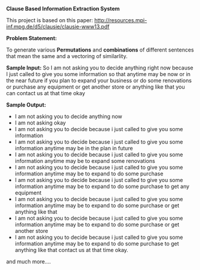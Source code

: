 **Clause Based Information Extraction System**

This project  is based on this paper: http://resources.mpi-inf.mpg.de/d5/clausie/clausie-www13.pdf

**Problem Statement:**

To generate various **Permutations** and **combinations** of different sentences that mean the same and a vectoring
of similarlity.       

**Sample Input:**
So I am not asking you to decide anything right now because I just called to give you some information so that 
anytime may be now or in the near future if you plan to expand your business or do some renovations or purchase any 
equipment or get another store or anything like that you can contact us at that time okay

**Sample Output:**

- I am not asking you to decide anything now
- I am not asking okay
- I am not asking you to decide because i just called to give you some information
- I am not asking you to decide because i just called to give you some information anytime may be in the plan in future
- I am not asking you to decide because i just called to give you some information anytime may be to expand some renovations
- I am not asking you to decide because i just called to give you some information anytime may be to expand to do some purchase
- I am not asking you to decide because i just called to give you some information anytime may be to expand to do some purchase to get any equipment
- I am not asking you to decide because i just called to give you some information anytime may be to expand to do some purchase or get anything like that
- I am not asking you to decide because i just called to give you some information anytime may be to expand to do some purchase or  get another store
- I am not asking you to decide because i just called to give you some information anytime may be to expand to do some purchase to get anything like that contact us at that time okay.

and much more....
